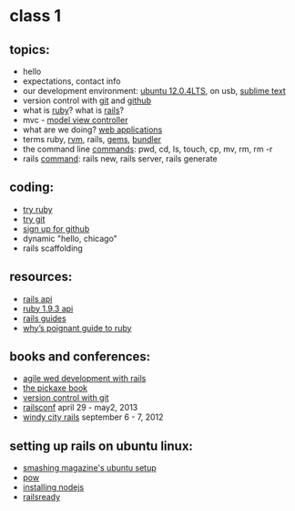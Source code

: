 # class 1

## topics:
* hello
* expectations, contact info
* our development environment: [ubuntu 12.0.4LTS](https://wiki.ubuntu.com/Releases), on usb, [sublime text](http://www.sublimetext.com/)
* version control with [git](http://git-scm.com/book/en/Getting-Started-About-Version-Control) and [github](https://github.com/features/projects)
* what is [ruby](http://www.ruby-lang.org/en/about/)? what is [rails](http://guides.rubyonrails.org/getting_started.html#what-is-rails)?
* mvc - [model view controller](http://guides.rubyonrails.org/getting_started.html#the-mvc-architecture)
* what are we doing? [web applications](http://thepaisano.files.wordpress.com/2008/04/rails2.png)
* terms ruby, [rvm](https://rvm.io/), rails, [gems](http://rubygems.org/), [bundler](http://gembundler.com/)
* the command line [commands](https://help.ubuntu.com/community/UsingTheTerminal#Commands): pwd, cd, ls, touch, cp, mv, rm, rm -r
* rails [command](http://guides.rubyonrails.org/command_line.html): rails new, rails server, rails generate

## coding:

* [try ruby](http://tryruby.org)
* [try git](http://try.github.com)
* [sign up for github](https://github.com/signup/free)
* dynamic "hello, chicago"
* rails scaffolding

## resources:

* [rails api](http://api.rubyonrails.org/)
* [ruby 1.9.3 api](http://www.ruby-doc.org/core-1.9.3/)
* [rails guides](http://guides.rubyonrails.org/)
* [why’s poignant guide to ruby](http://mislav.uniqpath.com/poignant-guide/)

## books and conferences:

* [agile wed development with rails](http://pragprog.com/book/rails4/agile-web-development-with-rails)
* [the pickaxe book](http://pragprog.com/book/ruby/programming-ruby)
* [version control with git](http://shop.oreilly.com/product/9780596520137.do)
* [railsconf](http://www.railsconf.com/2013) april 29 - may2, 2013
* [windy city rails](http://windycityrails.org/) september 6 - 7, 2012

## setting up rails on ubuntu linux:

* [smashing magazine's ubuntu setup](http://coding.smashingmagazine.com/2011/06/21/set-up-an-ubuntu-local-development-machine-for-ruby-on-rails/)
* [pow](https://github.com/ysbaddaden/pow/blob/linux/readme-linux.md)
* [installing nodejs](https://github.com/joyent/node/wiki/installing-node.js-via-package-manager)
* [railsready](https://github.com/joshfng/railsready)